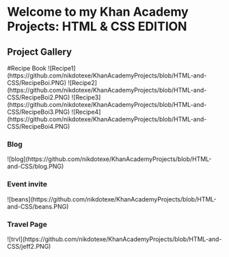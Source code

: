 # Welcome to my Khan Academy Projects: HTML & CSS EDITION

<h2>Project Gallery</h2>
#Recipe Book
![Recipe1](https://github.com/nikdotexe/KhanAcademyProjects/blob/HTML-and-CSS/RecipeBoi.PNG)
![Recipe2](https://github.com/nikdotexe/KhanAcademyProjects/blob/HTML-and-CSS/RecipeBoi2.PNG)
![Recipe3](https://github.com/nikdotexe/KhanAcademyProjects/blob/HTML-and-CSS/RecipeBoi3.PNG)
![Recipe4](https://github.com/nikdotexe/KhanAcademyProjects/blob/HTML-and-CSS/RecipeBoi4.PNG)
<h3>Blog</h3>
![blog](https://github.com/nikdotexe/KhanAcademyProjects/blob/HTML-and-CSS/blog.PNG)
<h3>Event invite</h3>
![beans](https://github.com/nikdotexe/KhanAcademyProjects/blob/HTML-and-CSS/beans.PNG)
<h3>Travel Page</h3>
![trvl](https://github.com/nikdotexe/KhanAcademyProjects/blob/HTML-and-CSS/jeff2.PNG)
